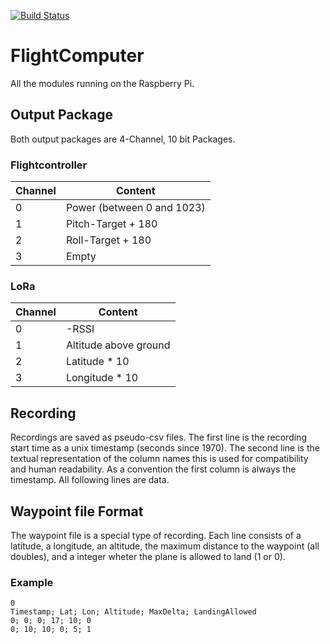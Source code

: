 [![Build Status](https://travis-ci.org/ToolboxPlane/FlightComputer.svg?branch=master)](https://travis-ci.org/ToolboxPlane/FlightComputer)
# FlightComputer
All the modules running on the Raspberry Pi. 

## Output Package
Both output packages are 4-Channel, 10 bit Packages.

### Flightcontroller
| Channel | Content |
| --- | --- |
| 0 | Power (between 0 and 1023) |
| 1 | Pitch-Target + 180 |
| 2 | Roll-Target + 180 |
| 3 | Empty |

### LoRa
| Channel | Content |
| --- | --- |
| 0 | -RSSI |
| 1 | Altitude above ground |
| 2 | Latitude * 10 |
| 3 | Longitude * 10 |

## Recording
Recordings are saved as pseudo-csv files. The first line
is the recording start time as a unix timestamp
(seconds since 1970). The second line is the textual
representation of the column names this is used for compatibility
and human readability. As a convention the first column is 
always the timestamp. All following lines are data.

## Waypoint file Format
The waypoint file is a special type of recording.
Each line consists of a latitude, a longitude, an altitude, the maximum distance to the waypoint (all doubles),
and a integer wheter the plane is allowed to land (1 or 0).

### Example
```
0
Timestamp; Lat; Lon; Altitude; MaxDelta; LandingAllowed
0; 0; 0; 17; 10; 0
0; 10; 10; 0; 5; 1
```

